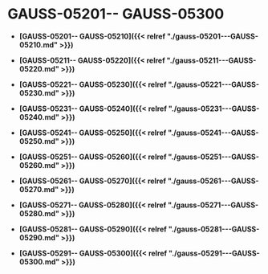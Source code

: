 # GAUSS-05201-- GAUSS-05300<a name="ZH-CN_TOPIC_0302073372"></a>

-   **[GAUSS-05201-- GAUSS-05210]({{< relref "./gauss-05201---GAUSS-05210.md" >}})**  

-   **[GAUSS-05211-- GAUSS-05220]({{< relref "./gauss-05211---GAUSS-05220.md" >}})**  

-   **[GAUSS-05221-- GAUSS-05230]({{< relref "./gauss-05221---GAUSS-05230.md" >}})**  

-   **[GAUSS-05231-- GAUSS-05240]({{< relref "./gauss-05231---GAUSS-05240.md" >}})**  

-   **[GAUSS-05241-- GAUSS-05250]({{< relref "./gauss-05241---GAUSS-05250.md" >}})**  

-   **[GAUSS-05251-- GAUSS-05260]({{< relref "./gauss-05251---GAUSS-05260.md" >}})**  

-   **[GAUSS-05261-- GAUSS-05270]({{< relref "./gauss-05261---GAUSS-05270.md" >}})**  

-   **[GAUSS-05271-- GAUSS-05280]({{< relref "./gauss-05271---GAUSS-05280.md" >}})**  

-   **[GAUSS-05281-- GAUSS-05290]({{< relref "./gauss-05281---GAUSS-05290.md" >}})**  

-   **[GAUSS-05291-- GAUSS-05300]({{< relref "./gauss-05291---GAUSS-05300.md" >}})**  


